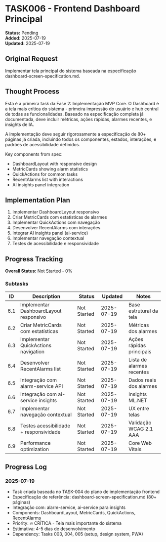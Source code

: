 # TASK006 - Frontend Dashboard Principal

**Status:** Pending  
**Added:** 2025-07-19  
**Updated:** 2025-07-19  

## Original Request
Implementar tela principal do sistema baseada na especificação dashboard-screen-specification.md.

## Thought Process
Esta é a primeira task da Fase 2: Implementação MVP Core. O Dashboard é a tela mais crítica do sistema - primeira impressão do usuário e hub central de todas as funcionalidades. Baseado na especificação completa já documentada, deve incluir métricas, ações rápidas, alarmes recentes, e insights de IA.

A implementação deve seguir rigorosamente a especificação de 80+ páginas já criada, incluindo todos os componentes, estados, interações, e padrões de acessibilidade definidos.

Key components from spec:
- DashboardLayout with responsive design
- MetricCards showing alarm statistics
- QuickActions for common tasks
- RecentAlarms list with interactions
- AI insights panel integration

## Implementation Plan
1. Implementar DashboardLayout responsivo
2. Criar MetricCards com estatísticas de alarmes
3. Implementar QuickActions com navegação
4. Desenvolver RecentAlarms com interações
5. Integrar AI insights panel (ai-service)
6. Implementar navegação contextual
7. Testes de acessibilidade e responsividade

## Progress Tracking

**Overall Status:** Not Started - 0%

### Subtasks
| ID | Description | Status | Updated | Notes |
|----|-------------|--------|---------|-------|
| 6.1 | Implementar DashboardLayout responsivo | Not Started | 2025-07-19 | Base estrutural da tela |
| 6.2 | Criar MetricCards com estatísticas | Not Started | 2025-07-19 | Métricas dos alarmes |
| 6.3 | Implementar QuickActions navigation | Not Started | 2025-07-19 | Ações rápidas principais |
| 6.4 | Desenvolver RecentAlarms list | Not Started | 2025-07-19 | Lista de alarmes recentes |
| 6.5 | Integração com alarm-service API | Not Started | 2025-07-19 | Dados reais dos alarmes |
| 6.6 | Integração com ai-service insights | Not Started | 2025-07-19 | Insights ML.NET |
| 6.7 | Implementar navegação contextual | Not Started | 2025-07-19 | UX entre telas |
| 6.8 | Testes acessibilidade + responsividade | Not Started | 2025-07-19 | Validação WCAG 2.1 AAA |
| 6.9 | Performance optimization | Not Started | 2025-07-19 | Core Web Vitals |

## Progress Log

### 2025-07-19
- Task criada baseada no TASK-004 do plano de implementação frontend
- Especificação de referência: dashboard-screen-specification.md (80+ páginas)
- Integração com: alarm-service, ai-service para insights
- Components: DashboardLayout, MetricCards, QuickActions, RecentAlarms
- Priority: 🔥 CRÍTICA - Tela mais importante do sistema
- Estimativa: 4-5 dias de desenvolvimento
- Dependency: Tasks 003, 004, 005 (setup, design system, PWA)
